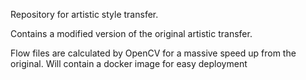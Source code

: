 Repository for artistic style transfer.

Contains a modified version of the original artistic transfer.

Flow files are calculated by OpenCV for a massive speed up from the original. 
Will contain a docker image for easy deployment
